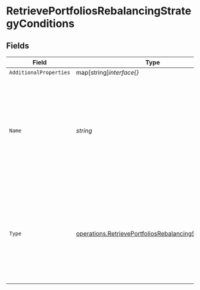 # RetrievePortfoliosRebalancingStrategyConditions


## Fields

| Field                                                                                                                                            | Type                                                                                                                                             | Required                                                                                                                                         | Description                                                                                                                                      |
| ------------------------------------------------------------------------------------------------------------------------------------------------ | ------------------------------------------------------------------------------------------------------------------------------------------------ | ------------------------------------------------------------------------------------------------------------------------------------------------ | ------------------------------------------------------------------------------------------------------------------------------------------------ |
| `AdditionalProperties`                                                                                                                           | map[string]*interface{}*                                                                                                                         | :heavy_minus_sign:                                                                                                                               | N/A                                                                                                                                              |
| `Name`                                                                                                                                           | *string*                                                                                                                                         | :heavy_check_mark:                                                                                                                               | The type of the ID used in the request.<br/>* ISIN - International Securities Identification Number<br/>* UPVEST - UPVEST's unique instrument identifier |
| `Type`                                                                                                                                           | [operations.RetrievePortfoliosRebalancingStrategyType](../../../pkg/models/operations/retrieveportfoliosrebalancingstrategytype.md)              | :heavy_check_mark:                                                                                                                               | The type of the strategy used in the request.<br/>* DRIFT - Trigger by drift percentage<br/>* SCHEDULED - Trigger by scheduled date              |